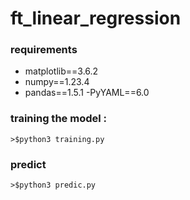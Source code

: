 # ft_linear_regression

### requirements 
- matplotlib==3.6.2
- numpy==1.23.4
- pandas==1.5.1
 -PyYAML==6.0

### training the model :
```shell
>$python3 training.py
```

### predict
```shell
>$python3 predic.py
```
